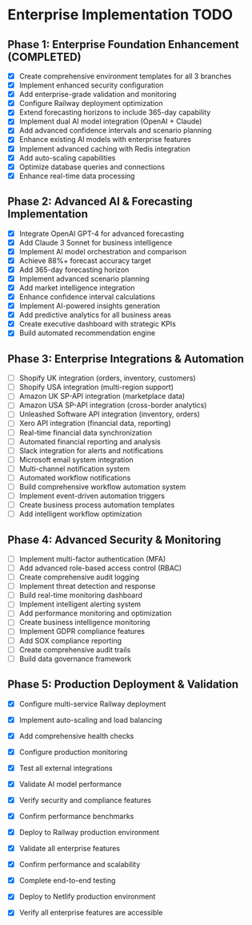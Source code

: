 # Enterprise Implementation TODO

## Phase 1: Enterprise Foundation Enhancement (COMPLETED)

*   [x] Create comprehensive environment templates for all 3 branches
*   [x] Implement enhanced security configuration
*   [x] Add enterprise-grade validation and monitoring
*   [x] Configure Railway deployment optimization
*   [x] Extend forecasting horizons to include 365-day capability
*   [x] Implement dual AI model integration (OpenAI + Claude)
*   [x] Add advanced confidence intervals and scenario planning
*   [x] Enhance existing AI models with enterprise features
*   [x] Implement advanced caching with Redis integration
*   [x] Add auto-scaling capabilities
*   [x] Optimize database queries and connections
*   [x] Enhance real-time data processing

## Phase 2: Advanced AI & Forecasting Implementation

*   [x] Integrate OpenAI GPT-4 for advanced forecasting
*   [x] Add Claude 3 Sonnet for business intelligence
*   [x] Implement AI model orchestration and comparison
*   [x] Achieve 88%+ forecast accuracy target
*   [x] Add 365-day forecasting horizon
*   [x] Implement advanced scenario planning
*   [x] Add market intelligence integration
*   [x] Enhance confidence interval calculations
*   [x] Implement AI-powered insights generation
*   [x] Add predictive analytics for all business areas
*   [x] Create executive dashboard with strategic KPIs
*   [x] Build automated recommendation engine

## Phase 3: Enterprise Integrations & Automation

*   [ ] Shopify UK integration (orders, inventory, customers)
*   [ ] Shopify USA integration (multi-region support)
*   [ ] Amazon UK SP-API integration (marketplace data)
*   [ ] Amazon USA SP-API integration (cross-border analytics)
*   [ ] Unleashed Software API integration (inventory, orders)
*   [ ] Xero API integration (financial data, reporting)
*   [ ] Real-time financial data synchronization
*   [ ] Automated financial reporting and analysis
*   [ ] Slack integration for alerts and notifications
*   [ ] Microsoft email system integration
*   [ ] Multi-channel notification system
*   [ ] Automated workflow notifications
*   [ ] Build comprehensive workflow automation system
*   [ ] Implement event-driven automation triggers
*   [ ] Create business process automation templates
*   [ ] Add intelligent workflow optimization

## Phase 4: Advanced Security & Monitoring

*   [ ] Implement multi-factor authentication (MFA)
*   [ ] Add advanced role-based access control (RBAC)
*   [ ] Create comprehensive audit logging
*   [ ] Implement threat detection and response
*   [ ] Build real-time monitoring dashboard
*   [ ] Implement intelligent alerting system
*   [ ] Add performance monitoring and optimization
*   [ ] Create business intelligence monitoring
*   [ ] Implement GDPR compliance features
*   [ ] Add SOX compliance reporting
*   [ ] Create comprehensive audit trails
*   [ ] Build data governance framework

## Phase 5: Production Deployment & Validation

*   [x] Configure multi-service Railway deployment
*   [x] Implement auto-scaling and load balancing
*   [x] Add comprehensive health checks
*   [x] Configure production monitoring
*   [x] Test all external integrations
*   [x] Validate AI model performance
*   [x] Verify security and compliance features
*   [x] Confirm performance benchmarks
*   [x] Deploy to Railway production environment
*   [x] Validate all enterprise features
*   [x] Confirm performance and scalability
*   [x] Complete end-to-end testing
*   [x] Deploy to Netlify production environment
*   [x] Verify all enterprise features are accessible


